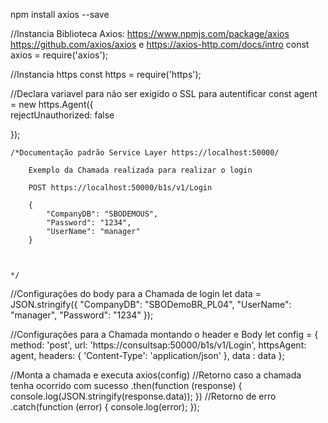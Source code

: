 npm install axios --save

//Instancia Biblioteca Axios: https://www.npmjs.com/package/axios  https://github.com/axios/axios e https://axios-http.com/docs/intro
const axios = require('axios');

//Instancia https
const https = require('https');

//Declara variavel para não ser exigido o SSL para autentificar
const agent  = new https.Agent({  
    rejectUnauthorized: false
    
  });


    /*Documentação padrão Service Layer https://localhost:50000/

        Exemplo da Chamada realizada para realizar o login 
        
        POST https://localhost:50000/b1s/v1/Login

        {
            "CompanyDB": "SBODEMOUS",
            "Password": "1234",
            "UserName": "manager"
        }



    */

//Configurações do body para a Chamada de login
let data = JSON.stringify({
  "CompanyDB": "SBODemoBR_PL04",
  "UserName": "manager",
  "Password": "1234"
});

//Configurações para a Chamada montando o header e Body
let config = {
  method: 'post',
  url: 'https://consultsap:50000/b1s/v1/Login',
  httpsAgent: agent,
  headers: { 
    'Content-Type': 'application/json'
  },
  data : data
};



//Monta a chamada e executa
axios(config)
//Retorno caso a chamada tenha ocorrido com sucesso
.then(function (response) {
  console.log(JSON.stringify(response.data));
})
//Retorno de erro 
.catch(function (error) {
  console.log(error);
}); 
